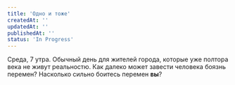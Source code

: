 ```yaml
---
title: 'Одно и тоже'
createdAt: ''
updatedAt: ''
publishedAt: ''
status: 'In Progress'
---
```


Среда, 7 утра. Обычный день для жителей города, которые уже полтора века не живут реальностю. Как далеко может завести
человека боязнь перемен? Насколько сильно боитесь перемен **вы**?
